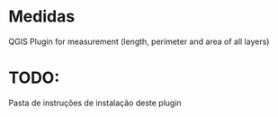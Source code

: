 # Medidas
QGIS Plugin for measurement (length, perimeter and area of all layers)
# TODO: 
Pasta de instruções de instalação deste plugin
